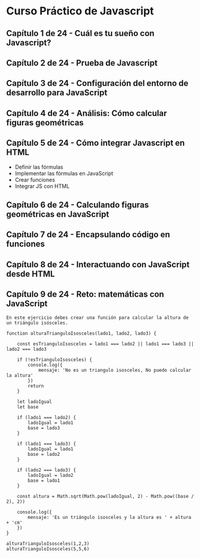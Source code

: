 # Curso Práctico de Javascript

## Capítulo 1 de 24 - Cuál es tu sueño con Javascript?

## Capítulo 2 de 24 - Prueba de Javascript

## Capítulo 3 de 24 - Configuración del entorno de desarrollo para JavaScript

## Capítulo 4 de 24 - Análisis: Cómo calcular figuras geométricas

## Capítulo 5 de 24 - Cómo integrar Javascript en HTML

- Definir las fórmulas
- Implementar las fórmulas en JavaScript
- Crear funciones
- Integrar JS con HTML

## Capítulo 6 de 24 - Calculando figuras geométricas en JavaScript

## Capítulo 7 de 24 - Encapsulando código en funciones

## Capítulo 8 de 24 - Interactuando con JavaScript desde HTML

## Capítulo 9 de 24 - Reto: matemáticas con JavaScript

	En este ejercicio debes crear una función para calcular la altura de un triángulo isósceles.

	function alturaTrianguloIsosceles(lado1, lado2, lado3) {

		const esTrianguloIsosceles = lado1 === lado2 || lado1 === lado3 || lado2 === lado3
		
		if (!esTrianguloIsosceles) {
			console.log({
				mensaje: 'No es un triangulo isosceles, No puedo calcular la altura'
			})
			return
		}

		let ladoIgual
		let base

		if (lado1 === lado2) {
			ladoIgual = lado1
			base = lado3
		}

		if (lado1 === lado3) {
			ladoIgual = lado1
			base = lado2
		}

		if (lado2 === lado3) {
			ladoIgual = lado2
			base = lado1
		}

		const altura = Math.sqrt(Math.pow(ladoIgual, 2) - Math.pow((base / 2), 2))

		console.log({
			mensaje: 'Es un triángulo isosceles y la altura es ' + altura + 'cm'
		})
	}

	alturaTrianguloIsosceles(1,2,3)
	alturaTrianguloIsosceles(5,5,6)

